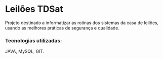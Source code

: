 # Leilões TDSat
Projeto destinado a informatizar as rotinas dos sistemas da casa de leilões, 
usando as melhores práticas de segurança e qualidade.

### Tecnologias utilizadas:
JAVA, MySQL, GIT.
